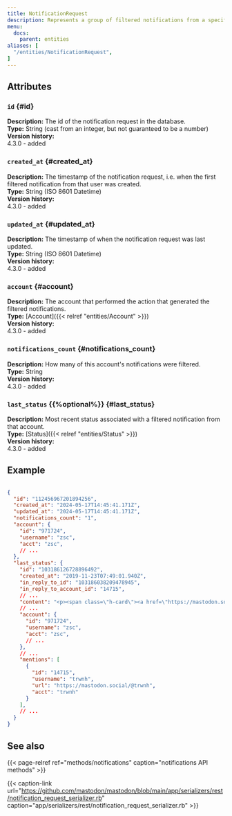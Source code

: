 ```yaml
---
title: NotificationRequest
description: Represents a group of filtered notifications from a specific user.
menu:
  docs:
    parent: entities
aliases: [
  "/entities/NotificationRequest",
]
---
```


## Attributes

### `id` {#id}

**Description:** The id of the notification request in the database.\
**Type:** String (cast from an integer, but not guaranteed to be a number)\
**Version history:**\
4.3.0 - added

### `created_at` {#created_at}

**Description:** The timestamp of the notification request, i.e. when the first filtered notification from that user was created.\
**Type:** String (ISO 8601 Datetime)\
**Version history:**\
4.3.0 - added

### `updated_at` {#updated_at}

**Description:** The timestamp of when the notification request was last updated.\
**Type:** String (ISO 8601 Datetime)\
**Version history:**\
4.3.0 - added

### `account` {#account}

**Description:** The account that performed the action that generated the filtered notifications.\
**Type:** [Account]({{< relref "entities/Account" >}})\
**Version history:**\
4.3.0 - added

### `notifications_count` {#notifications_count}

**Description:** How many of this account's notifications were filtered.\
**Type:** String\
**Version history:**\
4.3.0 - added

### `last_status` {{%optional%}} {#last_status}

**Description:** Most recent status associated with a filtered notification from that account.\
**Type:** [Status]({{< relref "entities/Status" >}})\
**Version history:**\
4.3.0 - added

## Example

```json

{
  "id": "112456967201894256",
  "created_at": "2024-05-17T14:45:41.171Z",
  "updated_at": "2024-05-17T14:45:41.171Z",
  "notifications_count": "1",
  "account": {
    "id": "971724",
    "username": "zsc",
    "acct": "zsc",
    // ...
  },
  "last_status": {
    "id": "103186126728896492",
    "created_at": "2019-11-23T07:49:01.940Z",
    "in_reply_to_id": "103186038209478945",
    "in_reply_to_account_id": "14715",
    // ...
    "content": "<p><span class=\"h-card\"><a href=\"https://mastodon.social/@trwnh\" class=\"u-url mention\">@<span>trwnh</span></a></span> sup!</p>",
    // ...
    "account": {
      "id": "971724",
      "username": "zsc",
      "acct": "zsc",
      // ...
    },
    // ...
    "mentions": [
      {
        "id": "14715",
        "username": "trwnh",
        "url": "https://mastodon.social/@trwnh",
        "acct": "trwnh"
      }
    ],
    // ...
  }
}

```

## See also

{{< page-relref ref="methods/notifications" caption="notifications API methods" >}}

{{< caption-link url="https://github.com/mastodon/mastodon/blob/main/app/serializers/rest/notification_request_serializer.rb" caption="app/serializers/rest/notification_request_serializer.rb" >}}
